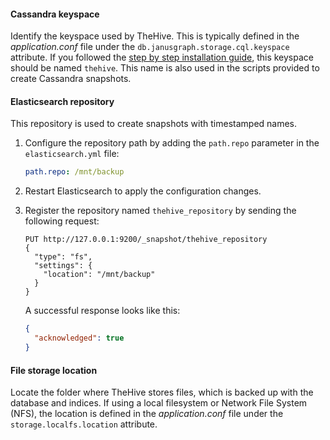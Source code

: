 #### Cassandra keyspace

Identify the keyspace used by TheHive. This is typically defined in the *application.conf* file under the `db.janusgraph.storage.cql.keyspace` attribute. If you followed the [step by step installation guide](/thehive/installation/step-by-step-installation-guide/), this keyspace should be named `thehive`. This name is also used in the scripts provided to create Cassandra snapshots.

#### Elasticsearch repository

This repository is used to create snapshots with timestamped names.

1. Configure the repository path by adding the `path.repo` parameter in the `elasticsearch.yml` file:

    ```yaml 
    path.repo: /mnt/backup
    ```

2. Restart Elasticsearch to apply the configuration changes.

3. Register the repository named `thehive_repository` by sending the following request:

    ```http 
    PUT http://127.0.0.1:9200/_snapshot/thehive_repository
    {
      "type": "fs",
      "settings": {
        "location": "/mnt/backup"
      }
    }
    ```
    A successful response looks like this:

    ```json
    {
      "acknowledged": true
    }
    ```

#### File storage location

Locate the folder where TheHive stores files, which is backed up with the database and indices. If using a local filesystem or Network File System (NFS), the location is defined in the *application.conf* file under the `storage.localfs.location` attribute.